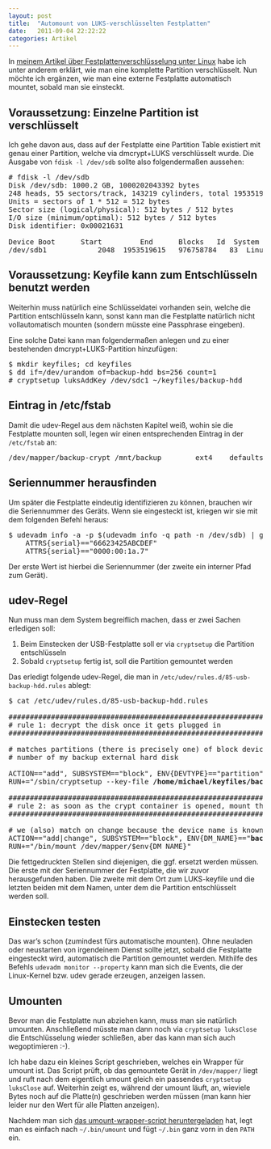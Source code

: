 ```yaml
---
layout: post
title:  "Automount von LUKS-verschlüsselten Festplatten"
date:   2011-09-04 22:22:22
categories: Artikel
---
```



<p>
In <a href="/Artikel/Festplattenverschluesselung_unter_Linux">meinem Artikel
über Festplattenverschlüsselung unter Linux</a> habe ich unter anderem erklärt,
wie man eine komplette Partition verschlüsselt. Nun möchte ich ergänzen, wie
man eine externe Festplatte automatisch mountet, sobald man sie einsteckt.
</p>

<h2>Voraussetzung: Einzelne Partition ist verschlüsselt</h2>

<p>
Ich gehe davon aus, dass auf der Festplatte eine Partition Table existiert mit
genau einer Partition, welche via dmcrypt+LUKS verschlüsselt wurde. Die Ausgabe
von <code>fdisk -l /dev/sdb</code> sollte also folgendermaßen aussehen:
</p>

<pre>
# fdisk -l /dev/sdb
Disk /dev/sdb: 1000.2 GB, 1000202043392 bytes
248 heads, 55 sectors/track, 143219 cylinders, total 1953519616 sectors
Units = sectors of 1 * 512 = 512 bytes
Sector size (logical/physical): 512 bytes / 512 bytes
I/O size (minimum/optimal): 512 bytes / 512 bytes
Disk identifier: 0x00021631

Device Boot      Start         End      Blocks   Id  System
/dev/sdb1            2048  1953519615   976758784   83  Linux
</pre>

<h2>Voraussetzung: Keyfile kann zum Entschlüsseln benutzt werden</h2>

<p>
Weiterhin muss natürlich eine Schlüsseldatei vorhanden sein, welche die
Partition entschlüsseln kann, sonst kann man die Festplatte natürlich nicht
vollautomatisch mounten (sondern müsste eine Passphrase eingeben).
</p>

<p>
Eine solche Datei kann man folgendermaßen anlegen und zu einer bestehenden
dmcrypt+LUKS-Partition hinzufügen:
</p>

<pre>
$ mkdir keyfiles; cd keyfiles
$ dd if=/dev/urandom of=backup-hdd bs=256 count=1
# cryptsetup luksAddKey /dev/sdc1 ~/keyfiles/backup-hdd
</pre>

<h2>Eintrag in /etc/fstab</h2>

<p>
Damit die udev-Regel aus dem nächsten Kapitel weiß, wohin sie die Festplatte
mounten soll, legen wir einen entsprechenden Eintrag in der <code>/etc/fstab</code>
an:
</p>

<pre>
/dev/mapper/backup-crypt /mnt/backup		ext4	defaults,user,users	0	0
</pre>

<h2>Seriennummer herausfinden</h2>

<p>
Um später die Festplatte eindeutig identifizieren zu können, brauchen wir die
Seriennummer des Geräts. Wenn sie eingesteckt ist, kriegen wir sie mit dem
folgenden Befehl heraus:
</p>

<pre>
$ udevadm info -a -p $(udevadm info -q path -n /dev/sdb) | grep serial
    ATTRS{serial}=="66623425ABCDEF"
    ATTRS{serial}=="0000:00:1a.7"
</pre>

<p>
Der erste Wert ist hierbei die Seriennummer (der zweite ein interner Pfad zum
Gerät).
</p>

<h2>udev-Regel</h2>

<p>
Nun muss man dem System begreiflich machen, dass er zwei Sachen erledigen soll:
</p>

<ol>
<li>Beim Einstecken der USB-Festplatte soll er via <code>cryptsetup</code> die Partition entschlüsseln</li>
<li>Sobald <code>cryptsetup</code> fertig ist, soll die Partition gemountet werden</li>
</ol>

<p>
Das erledigt folgende udev-Regel, die man in
<code>/etc/udev/rules.d/85-usb-backup-hdd.rules</code> ablegt:
</p>

<pre>
$ cat /etc/udev/rules.d/85-usb-backup-hdd.rules 

##################################################################################
# rule 1: decrypt the disk once it gets plugged in
##################################################################################

# matches partitions (there is precisely one) of block devices with the serial
# number of my backup external hard disk

ACTION=="add", SUBSYSTEM=="block", ENV{DEVTYPE}=="partition", ATTRS{serial}=="<strong>66623425ABCDEF</strong>", \
RUN+="/sbin/cryptsetup --key-file <strong>/home/michael/keyfiles/backup-hdd</strong> luksOpen $env{DEVNAME} <strong>backup-crypt</strong>"

##################################################################################
# rule 2: as soon as the crypt container is opened, mount the filesystem inside it
##################################################################################

# we (also) match on change because the device name is known only after some time
ACTION=="add|change", SUBSYSTEM=="block", ENV{DM_NAME}=="<strong>backup-crypt</strong>", \
RUN+="/bin/mount /dev/mapper/$env{DM_NAME}"
</pre>

<p>
Die fettgedruckten Stellen sind diejenigen, die ggf. ersetzt werden müssen. Die
erste mit der Seriennummer der Festplatte, die wir zuvor herausgefunden haben.
Die zweite mit dem Ort zum LUKS-keyfile und die letzten beiden mit dem Namen,
unter dem die Partition entschlüsselt werden soll.
</p>

<h2>Einstecken testen</h2>

<p>
Das war’s schon (zumindest fürs automatische mounten). Ohne neuladen oder
neustarten von irgendeinem Dienst sollte jetzt, sobald die Festplatte
eingesteckt wird, automatisch die Partition gemountet werden. Mithilfe des
Befehls <code>udevadm monitor --property</code> kann man sich die Events, die der
Linux-Kernel bzw. udev gerade erzeugen, anzeigen lassen.
</p>

<h2>Umounten</h2>

<p>
Bevor man die Festplatte nun abziehen kann, muss man sie natürlich umounten.
Anschließend müsste man dann noch via <code>cryptsetup luksClose</code> die
Entschlüsselung wieder schließen, aber das kann man sich auch wegoptimieren
:-).
</p>

<p>
Ich habe dazu ein kleines Script geschrieben, welches ein Wrapper für umount
ist. Das Script prüft, ob das gemountete Gerät in <code>/dev/mapper/</code> liegt
und ruft nach dem eigentlich umount gleich ein passendes <code>cryptsetup
luksClose</code> auf. Weiterhin zeigt es, während der umount läuft, an, wieviele
Bytes noch auf die Platte(n) geschrieben werden müssen (man kann hier leider
nur den Wert für alle Platten anzeigen).
</p>

<p>
Nachdem man sich <a href="/umount.pl">das umount-wrapper-script
heruntergeladen</a> hat, legt man es einfach nach <code>~/.bin/umount</code> und
fügt <code>~/.bin</code> ganz vorn in den <code>PATH</code> ein.
</p>
